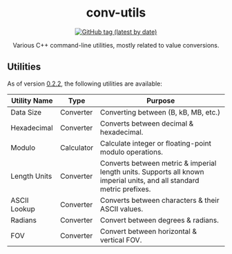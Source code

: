 <h1 align="center">conv-utils</h1>
<p align="center"><a href="https://github.com/radj307/conv-utils/releases"><img alt="GitHub tag (latest by date)" src="https://img.shields.io/github/v/tag/radj307/conv-utils?color=e8e8e7&label=Latest%20Version&logo=github&logoColor=e8e8e7&style=for-the-badge"></a></p>

<p align="center">
Various C++ command-line utilities, mostly related to value conversions.
</p>

## Utilities

As of version [0.2.2](https://github.com/radj307/conv-utils/releases/0.2.1), the following utilities are available:

| Utility Name | Type       | Purpose                                                                                                               |
|--------------|------------|-----------------------------------------------------------------------------------------------------------------------|
| Data Size    | Converter  | Converting between (B, kB, MB, etc.)                                                                                  |
| Hexadecimal  | Converter  | Converts between decimal & hexadecimal.                                                                               |
| Modulo       | Calculator | Calculate integer or floating-point modulo operations.                                                                |
| Length Units | Converter  | Converts between metric & imperial length units. Supports all known imperial units, and all standard metric prefixes. |
| ASCII Lookup | Converter  | Converts between characters & their ASCII values.                                                                     |
| Radians      | Converter  | Convert between degrees & radians.                                                                                    |
| FOV          | Converter  | Convert between horizontal & vertical FOV.                                                                            |

